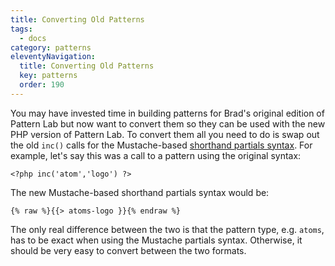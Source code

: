 ```yaml
---
title: Converting Old Patterns
tags:
  - docs
category: patterns
eleventyNavigation:
  title: Converting Old Patterns
  key: patterns
  order: 190
---
```


You may have invested time in building patterns for Brad's original edition of Pattern Lab but now want to convert them so they can be used with the new PHP version of Pattern Lab. To convert them all you need to do is swap out the old `inc()` calls for the Mustache-based [shorthand partials syntax](/docs/pattern-including.html). For example, let's say this was a call to a pattern using the original syntax:

    <?php inc('atom','logo') ?>

The new Mustache-based shorthand partials syntax would be:

    {% raw %}{{> atoms-logo }}{% endraw %}

The only real difference between the two is that the pattern type, e.g. `atoms`, has to be exact when using the Mustache partials syntax. Otherwise, it should be very easy to convert between the two formats.
